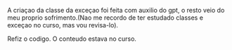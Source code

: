 A criaçao da classe da exceçao foi feita com auxilio do gpt, o resto veio do meu proprio sofrimento.(Nao me recordo de ter estudado classes e exceçao no curso, mas vou revisa-lo).

Refiz o codigo. O conteudo estava no curso.
